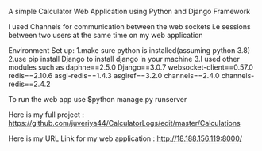 A simple Calculator Web Application using Python and Django Framework

I used Channels for communication between the web sockets i.e sessions between two users at the same time on my web application

Environment Set up:
1.make sure python is installed(assuming python 3.8)
2.use pip install Django to install django in your machine
3.I used other modules such as
daphne==2.5.0
Django==3.0.7
websocket-client==0.57.0
redis==2.10.6
asgi-redis==1.4.3
asgiref==3.2.0
channels==2.4.0
channels-redis==2.4.2

To run the web app use $python manage.py runserver

Here is my full project : https://github.com/juveriya44/CalculatorLogs/edit/master/Calculations

Here is my URL Link for my web application : http://18.188.156.119:8000/













